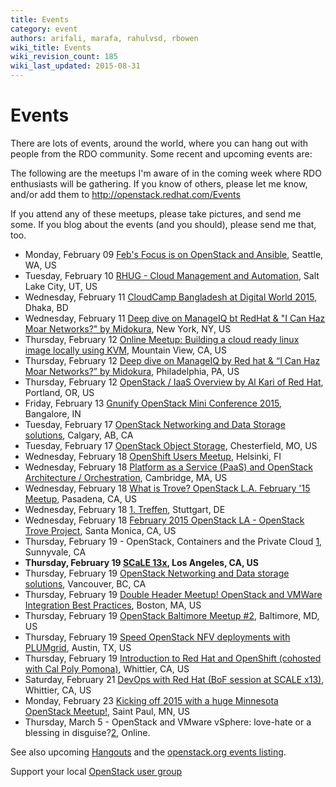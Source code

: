 ```yaml
---
title: Events
category: event
authors: arifali, marafa, rahulvsd, rbowen
wiki_title: Events
wiki_revision_count: 185
wiki_last_updated: 2015-08-31
---
```


# Events

There are lots of events, around the world, where you can hang out with people from the RDO community. Some recent and upcoming events are:

The following are the meetups I'm aware of in the coming week where RDO enthusiasts will be gathering. If you know of others, please let me know, and/or add them to <http://openstack.redhat.com/Events>

If you attend any of these meetups, please take pictures, and send me some. If you blog about the events (and you should), please send me that, too.

*   Monday, February 09 [Feb's Focus is on OpenStack and Ansible](http://www.meetup.com/seattlepython/events/219280065/), Seattle, WA, US
*   Tuesday, February 10 [RHUG - Cloud Management and Automation](http://www.meetup.com/Utah-Red-Hat-Users-Group/events/219782066/), Salt Lake City, UT, US
*   Wednesday, February 11 [CloudCamp Bangladesh at Digital World 2015](http://www.meetup.com/Dhaka-OpenStack-Meetup-Group/events/219719607/), Dhaka, BD
*   Wednesday, February 11 [Deep dive on ManageIQ bt RedHat & "I Can Haz Moar Networks?" by Midokura](http://www.meetup.com/OpenStack-for-Enterprises-NYC/events/219853523/), New York, NY, US
*   Thursday, February 12 [Online Meetup: Building a cloud ready linux image locally using KVM](http://www.meetup.com/Cloud-Online-Meetup/events/220346025/), Mountain View, CA, US
*   Thursday, February 12 [Deep dive on ManageIQ by Red hat & “I Can Haz Moar Networks?” by Midokura](http://www.meetup.com/Philly-OpenStack-Meetup-Group/events/219793923/), Philadelphia, PA, US
*   Thursday, February 12 [OpenStack / IaaS Overview by Al Kari of Red Hat](http://www.meetup.com/PortlandRedHatUserGroup/events/219878095/), Portland, OR, US
*   Friday, February 13 [Gnunify OpenStack Mini Conference 2015](http://www.meetup.com/Indian-OpenStack-User-Group/events/220245382/), Bangalore, IN
*   Tuesday, February 17 [OpenStack Networking and Data Storage solutions](http://www.meetup.com/Calgary-OpenStack-Meetup/events/219945084/), Calgary, AB, CA
*   Tuesday, February 17 [OpenStack Object Storage](http://www.meetup.com/OpenStack-STL/events/220318049/), Chesterfield, MO, US
*   Wednesday, February 18 [OpenShift Users Meetup](http://www.meetup.com/RedHatFinland/events/219689228/), Helsinki, FI
*   Wednesday, February 18 [Platform as a Service (PaaS) and OpenStack Architecture / Orchestration](http://www.meetup.com/Cloud-Centric-Boston/events/220265219/), Cambridge, MA, US
*   Wednesday, February 18 [What is Trove? OpenStack L.A. February '15 Meetup](http://www.meetup.com/OpenStack-LA/events/219262037/), Pasadena, CA, US
*   Wednesday, February 18 [1. Treffen](http://www.meetup.com/OpenStack-Baden-Wuerttemberg/events/219990894/), Stuttgart, DE
*   Wednesday, February 18 [February 2015 OpenStack LA - OpenStack Trove Project](http://www.meetup.com/laphpdev/events/220281815/), Santa Monica, CA, US
*   Thursday, February 19 - OpenStack, Containers and the Private Cloud [1](http://www.meetup.com/BayLISA/events/219854114/), Sunnyvale, CA
*   **Thursday, February 19 [SCaLE 13x](http://www.meetup.com/LinuxLA/events/219676387/), Los Angeles, CA, US**
*   Thursday, February 19 [OpenStack Networking and Data storage solutions](http://www.meetup.com/Vancouver-OpenStack-Meetup/events/220329956/), Vancouver, BC, CA
*   Thursday, February 19 [Double Header Meetup! OpenStack and VMWare Integration Best Practices](http://www.meetup.com/Openstack-Boston/events/218863008/), Boston, MA, US
*   Thursday, February 19 [OpenStack Baltimore Meetup #2](http://www.meetup.com/OpenStack-Baltimore/events/219933731/), Baltimore, MD, US
*   Thursday, February 19 [Speed OpenStack NFV deployments with PLUMgrid](http://www.meetup.com/OpenStack-Austin/events/218909556/), Austin, TX, US
*   Thursday, February 19 [Introduction to Red Hat and OpenShift (cohosted with Cal Poly Pomona)](http://www.meetup.com/Southern-California-Red-Hat-User-Group-RHUG/events/216824212/), Whittier, CA, US
*   Saturday, February 21 [DevOps with Red Hat (BoF session at SCALE x13)](http://www.meetup.com/Southern-California-Red-Hat-User-Group-RHUG/events/220140502/), Whittier, CA, US
*   Monday, February 23 [Kicking off 2015 with a huge Minnesota OpenStack Meetup!](http://www.meetup.com/Minnesota-OpenStack-Meetup/events/219791086/), Saint Paul, MN, US
*   Thursday, March 5 - OpenStack and VMware vSphere: love-hate or a blessing in disguise?[2](http://platform9.com/resources/webinars.html), Online.

See also upcoming [Hangouts](Hangouts) and the [openstack.org events listing](http://www.openstack.org/community/events/).

Support your local [OpenStack user group](https://wiki.openstack.org/wiki/OpenStack_User_Groups)
